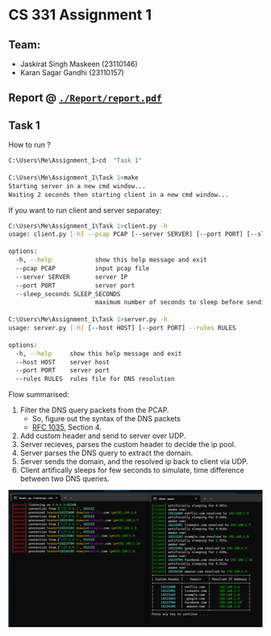 # CS 331 Assignment 1

## Team:
- Jaskirat Singh Maskeen (23110146)
- Karan Sagar Gandhi (23110157)

## Report @ [`./Report/report.pdf`](./Report/report.pdf)

## Task 1

How to run ?

```sh
C:\Users\Me\Assignment_1>cd  "Task 1"

C:\Users\Me\Assignment_1\Task 1>make
Starting server in a new cmd window...
Waiting 2 seconds then starting client in a new cmd window...
```

If you want to run client and server separatey:


```sh
C:\Users\Me\Assignment_1\Task 1>client.py -h
usage: client.py [-h] --pcap PCAP [--server SERVER] [--port PORT] [--sleep_seconds SLEEP_SECONDS]

options:
  -h, --help            show this help message and exit
  --pcap PCAP           input pcap file
  --server SERVER       server IP
  --port PORT           server port
  --sleep_seconds SLEEP_SECONDS
                        maximum number of seconds to sleep before sending each dns request

C:\Users\Me\Assignment_1\Task 1>server.py -h
usage: server.py [-h] [--host HOST] [--port PORT] --rules RULES

options:
  -h, --help     show this help message and exit
  --host HOST    server host
  --port PORT    server port
  --rules RULES  rules file for DNS resolution
```


Flow summarised:

1. Filter the DNS query packets from the PCAP.
    - So, figure out the syntax of the DNS packets
    - [RFC 1035](https://www.ietf.org/rfc/rfc1035.txt), Section 4.
2. Add custom header and send to server over UDP.
3. Server recieves, parses the custom header to decide the ip pool. 
4. Server parses the DNS query to extract the domain.
5. Server sends the domain, and the resolved ip back to client via UDP.
6. Client artifically sleeps for few seconds to simulate, time difference between two DNS queries.

![](./Task%201/output.png)